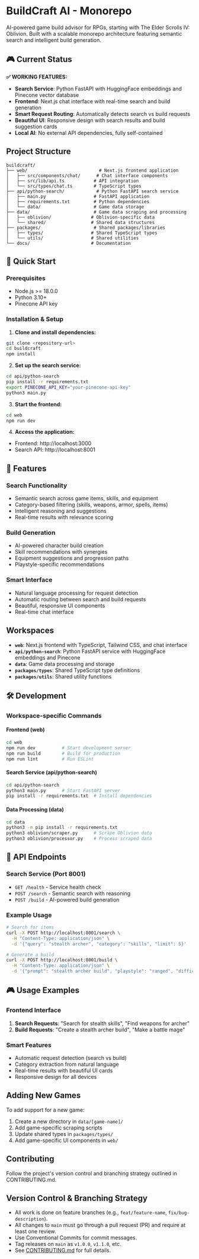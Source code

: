 # BuildCraft AI - Monorepo

AI-powered game build advisor for RPGs, starting with The Elder Scrolls IV: Oblivion. Built with a scalable monorepo architecture featuring semantic search and intelligent build generation.

## 🎮 Current Status

**✅ WORKING FEATURES:**
- **Search Service**: Python FastAPI with HuggingFace embeddings and Pinecone vector database
- **Frontend**: Next.js chat interface with real-time search and build generation
- **Smart Request Routing**: Automatically detects search vs build requests
- **Beautiful UI**: Responsive design with search results and build suggestion cards
- **Local AI**: No external API dependencies, fully self-contained

## Project Structure

```
buildcraft/
├── web/                           # Next.js frontend application
│   ├── src/components/chat/      # Chat interface components
│   ├── src/lib/api.ts           # API integration
│   └── src/types/chat.ts        # TypeScript types
├── api/python-search/            # Python FastAPI search service
│   ├── main.py                  # FastAPI application
│   ├── requirements.txt         # Python dependencies
│   └── data/                    # Game data storage
├── data/                        # Game data scraping and processing
│   ├── oblivion/               # Oblivion-specific data
│   └── shared/                 # Shared data structures
├── packages/                    # Shared packages/libraries
│   ├── types/                  # Shared TypeScript types
│   └── utils/                  # Shared utilities
└── docs/                       # Documentation
```

## 🚀 Quick Start

### Prerequisites
- Node.js >= 18.0.0
- Python 3.10+
- Pinecone API key

### Installation & Setup

1. **Clone and install dependencies:**
```bash
git clone <repository-url>
cd buildcraft
npm install
```

2. **Set up the search service:**
```bash
cd api/python-search
pip install -r requirements.txt
export PINECONE_API_KEY="your-pinecone-api-key"
python3 main.py
```

3. **Start the frontend:**
```bash
cd web
npm run dev
```

4. **Access the application:**
- Frontend: http://localhost:3000
- Search API: http://localhost:8001

## 🎯 Features

### **Search Functionality**
- Semantic search across game items, skills, and equipment
- Category-based filtering (skills, weapons, armor, spells, items)
- Intelligent reasoning and suggestions
- Real-time results with relevance scoring

### **Build Generation**
- AI-powered character build creation
- Skill recommendations with synergies
- Equipment suggestions and progression paths
- Playstyle-specific recommendations

### **Smart Interface**
- Natural language processing for request detection
- Automatic routing between search and build requests
- Beautiful, responsive UI components
- Real-time chat interface

## Workspaces

- **`web`**: Next.js frontend with TypeScript, Tailwind CSS, and chat interface
- **`api/python-search`**: Python FastAPI service with HuggingFace embeddings and Pinecone
- **`data`**: Game data processing and storage
- **`packages/types`**: Shared TypeScript type definitions
- **`packages/utils`**: Shared utility functions

## 🛠️ Development

### Workspace-specific Commands

#### Frontend (web)
```bash
cd web
npm run dev          # Start development server
npm run build        # Build for production
npm run lint         # Run ESLint
```

#### Search Service (api/python-search)
```bash
cd api/python-search
python3 main.py      # Start FastAPI server
pip install -r requirements.txt  # Install dependencies
```

#### Data Processing (data)
```bash
cd data
python3 -m pip install -r requirements.txt
python3 oblivion/scraper.py      # Scrape Oblivion data
python3 oblivion/processor.py    # Process scraped data
```

## 🔧 API Endpoints

### Search Service (Port 8001)

- `GET /health` - Service health check
- `POST /search` - Semantic search with reasoning
- `POST /build` - AI-powered build generation

### Example Usage

```bash
# Search for items
curl -X POST http://localhost:8001/search \
  -H "Content-Type: application/json" \
  -d '{"query": "stealth archer", "category": "skills", "limit": 5}'

# Generate a build
curl -X POST http://localhost:8001/build \
  -H "Content-Type: application/json" \
  -d '{"prompt": "stealth archer build", "playstyle": "ranged", "difficulty": "normal"}'
```

## 🎮 Usage Examples

### Frontend Interface
1. **Search Requests**: "Search for stealth skills", "Find weapons for archer"
2. **Build Requests**: "Create a stealth archer build", "Make a battle mage"

### Smart Features
- Automatic request detection (search vs build)
- Category extraction from natural language
- Real-time results with beautiful UI cards
- Responsive design for all devices

## Adding New Games

To add support for a new game:
1. Create a new directory in `data/[game-name]/`
2. Add game-specific scraping scripts
3. Update shared types in `packages/types/`
4. Add game-specific UI components in `web/`

## Contributing

Follow the project's version control and branching strategy outlined in CONTRIBUTING.md.

## Version Control & Branching Strategy

- All work is done on feature branches (e.g., `feat/feature-name`, `fix/bug-description`).
- All changes to `main` must go through a pull request (PR) and require at least one review.
- Use Conventional Commits for commit messages.
- Tag releases on `main` as `v1.0.0`, `v1.1.0`, etc.
- See [CONTRIBUTING.md](CONTRIBUTING.md) for full details. 